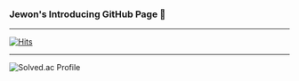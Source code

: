 ### Jewon's Introducing GitHub Page 👋
___

[![Hits](https://hits.seeyoufarm.com/api/count/incr/badge.svg?url=https%3A%2F%2Fgithub.com%2Fgaw3568&count_bg=%239E1036&title_bg=%23E99FC0&icon=&icon_color=%23E7E7E7&title=hits&edge_flat=false)](https://hits.seeyoufarm.com)

___

![Solved.ac Profile](http://mazassumnida.wtf/api/v2/generate_badge?boj=mata8farmer)

<!--
**gaw3568/gaw3568** is a ✨ _special_ ✨ repository because its `README.md` (this file) appears on your GitHub profile.

Here are some ideas to get you started:

- 🔭 I’m currently working on ...
- 🌱 I’m currently learning ...
- 👯 I’m looking to collaborate on ...
- 🤔 I’m looking for help with ...
- 💬 Ask me about ...
- 📫 How to reach me: ...
- 😄 Pronouns: ...
- ⚡ Fun fact: ...
-->
